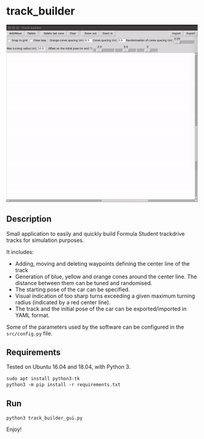 # track_builder

![Demo](demo.gif)

## Description
Small application to easily and quickly build Formula Student trackdrive tracks for simulation purposes.

It includes:
- Adding, moving and deleting waypoints defining the center line of the track
- Generation of blue, yellow and orange cones around the center line. The distance between them can be tuned and randomised.
- The starting pose of the car can be specified.
- Visual indication of too sharp turns exceeding a given maximum turning radius (indicated by a red center line).
- The track and the initial pose of the car can be exported/imported in YAML format.

Some of the parameters used by the software can be configured in the `src/config.py` file.

## Requirements
Tested on Ubuntu 16.04 and 18.04, with Python 3.
```
sudo apt install python3-tk
python3 -m pip install -r requirements.txt
```

## Run
```
python3 track_builder_gui.py
```
Enjoy!
